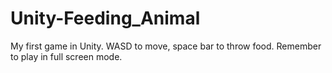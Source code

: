 # Unity-Feeding_Animal
My first game in Unity.
WASD to move, space bar to throw food.
Remember to play in full screen mode.
